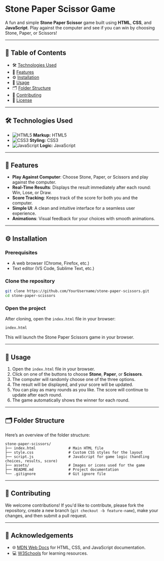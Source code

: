 # Stone Paper Scissor Game

A fun and simple **Stone Paper Scissor** game built using **HTML**, **CSS**, and **JavaScript**. Play against the computer and see if you can win by choosing Stone, Paper, or Scissors!

---

## 📑 Table of Contents

- 🛠️ [Technologies Used](#technologies-used)
- 🌟 [Features](#features)
- ⚙️ [Installation](#installation)
- 📝 [Usage](#usage)
- 🗂️ [Folder Structure](#folder-structure)
- 🤝 [Contributing](#contributing)
- 📜 [License](#license)

---

## 🛠️ Technologies Used

- ![HTML5](https://img.shields.io/badge/Markup-HTML5-orange) **Markup:** HTML5
- ![CSS3](https://img.shields.io/badge/Styling-CSS3-blue) **Styling:** CSS3
- ![JavaScript](https://img.shields.io/badge/Logic-JavaScript-yellow) **Logic:** JavaScript

---

## 🌟 Features

- **Play Against Computer**: Choose Stone, Paper, or Scissors and play against the computer.
- **Real-Time Results**: Displays the result immediately after each round: Win, Lose, or Draw.
- **Score Tracking**: Keeps track of the score for both you and the computer.
- **Simple UI**: A clean and intuitive interface for a seamless user experience.
- **Animations**: Visual feedback for your choices with smooth animations.

---

## ⚙️ Installation

### Prerequisites

- A web browser (Chrome, Firefox, etc.)
- Text editor (VS Code, Sublime Text, etc.)

### Clone the repository

```bash
git clone https://github.com/YourUsername/stone-paper-scissors.git
cd stone-paper-scissors
```

### Open the project

After cloning, open the `index.html` file in your browser:

```bash
index.html
```

This will launch the Stone Paper Scissors game in your browser.

---

## 📝 Usage

1. Open the `index.html` file in your browser.
2. Click on one of the buttons to choose **Stone**, **Paper**, or **Scissors**.
3. The computer will randomly choose one of the three options.
4. The result will be displayed, and your score will be updated.
5. You can play as many rounds as you like. The score will continue to update after each round.
6. The game automatically shows the winner for each round.

---

## 🗂️ Folder Structure

Here’s an overview of the folder structure:

```
stone-paper-scissors/
├── index.html               # Main HTML file
├── style.css                # Custom CSS styles for the layout
├── script.js                # JavaScript for game logic (handling choices, results, score)
├── assets/                  # Images or icons used for the game
├── README.md                # Project documentation
└── .gitignore               # Git ignore file
```

---

## 🤝 Contributing

We welcome contributions! If you'd like to contribute, please fork the repository, create a new branch (`git checkout -b feature-name`), make your changes, and then submit a pull request.

---

## 🌟 Acknowledgements

- 🌐 [MDN Web Docs](https://developer.mozilla.org/en-US/) for HTML, CSS, and JavaScript documentation.
- 💻 [W3Schools](https://www.w3schools.com/) for learning resources.
